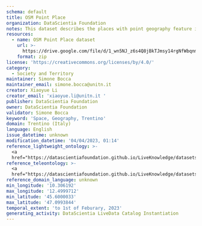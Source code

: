 ```yaml
---
schema: default
title: OSM Point Place
organization: DataScientia Foundation
notes: This dataset describes the places with point geography feature in Trentino, which is generated by proceeding North East of Italy OSM (OpenStreetMap) datasets, then extract the point places’ data in Trentino.
resources:
  - name: OSM Point Place dataset
    url: >-
      https://drive.google.com/file/d/1_wn5NJ_z6s4Q8jBkTJmsy14rgNfWbqnm/view?usp=share_link
    format: zip
license: 'https://creativecommons.org/licenses/by/4.0/'
category:
  - Society and Territory
maintainer: Simone Bocca
maintainer_email: simone.bocca@unitn.it
creator: Xiaoyue Li
creator_email: 'xiaoyue.li@unitn.it '
publisher: DataScientia Foundation
owner: DataScientia Foundation
validator: Simone Bocca
keyword: 'Space, Geography, Trentino'
domain: Trentino (Italy)
language: English
issue_datetime: unknown
modification_datetime: '04/04/2023, 01:14'
reference_lightweight_ontology: >-
  <a
  href="https://datascientiafoundation.github.io/LiveKnowledge/datasets/osm-lightweight-ontology/">https://datascientiafoundation.github.io/LiveKnowledge/datasets/osm-lightweight-ontology/</a>
reference_teleontology: >-
  <a
  href="https://datascientiafoundation.github.io/LiveKnowledge/datasets/osm-teleontology/">https://datascientiafoundation.github.io/LiveKnowledge/datasets/osm-teleontology/</a>
reference_domain_language: unknown
min_longitude: '10.306192'
max_longitude: '12.4999712'
min_latitude: '45.6000033'
max_latitude: '47.0993844'
temporal_extent: 'to 1st of Feburary, 2023'
generating_activity: DataScientia LiveData Catalog Instantiation
---
```

